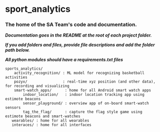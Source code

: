 # sport_analytics
### The home of the SA Team's code and documentation.
***Documentation goes in the README at the root of each project folder.***

***If you add folders and files, provide file descriptions and add the folder path below.***

***All python modules should have a requirements.txt files***





    sports_analytics/
    	activity_recognition/ : ML model for recognizing basketball activities
    	pozyx/                : real-time xyz position (and other data), for recording and visualizing
    	smart-watch_apps/      : home for all Android smart watch apps
    		indoor_location/   : indoor location tracking app using estimote beacons
    		sensor_playground/ : overview app of on-board smart-watch sensors
    		tag_the_flag/      : capture the flag style game using estimote beacons and smart-watches
       wearables/ : home for all wearables
       interaces/ : home for all interfaces
